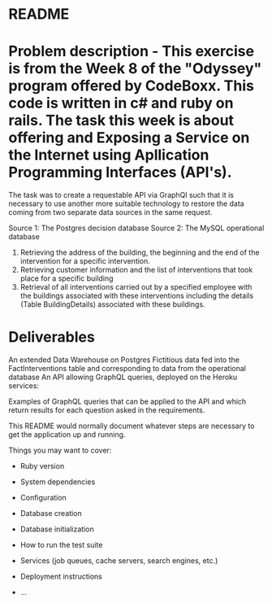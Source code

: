 # README

# Problem description - This exercise is from the Week 8 of the "Odyssey" program offered by CodeBoxx. This code is written in c# and ruby on rails. The task this week is about offering and Exposing a Service on the Internet using Apllication Programming Interfaces (API's).

The task was to create a requestable API via GraphQl such that it is necessary to use another more suitable technology to restore the data coming from two separate data sources in the same request.

Source 1: The Postgres decision database
Source 2: The MySQL operational database

1. Retrieving the address of the building, the beginning and the end of the intervention for a specific intervention.
2. Retrieving customer information and the list of interventions that took place for a specific building
3. Retrieval of all interventions carried out by a specified employee with the buildings associated with these interventions including the details (Table BuildingDetails) associated with these buildings.


# Deliverables

An extended Data Warehouse on Postgres 
Fictitious data fed into the FactInterventions table and corresponding to data from the operational database
An API allowing GraphQL queries, deployed on the Heroku services:

Examples of GraphQL queries that can be applied to the API and which return results for each question asked in the requirements.


This README would normally document whatever steps are necessary to get the
application up and running.

Things you may want to cover:

* Ruby version

* System dependencies

* Configuration

* Database creation

* Database initialization

* How to run the test suite

* Services (job queues, cache servers, search engines, etc.)

* Deployment instructions

* ...
